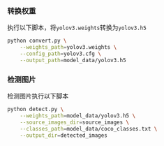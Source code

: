 ### 转换权重 ###
执行以下脚本，将`yolov3.weights`转换为`yolov3.h5`
```bash
python convert.py \
	--weights_path=yolov3.weights \
	--config_path=yolov3.cfg \
	--output_path=model_data/yolov3.h5
```
### 检测图片 ###
检测图片执行以下脚本
```bash
python detect.py \
	--weights_path=model_data/yolov3.h5 \
	--source_images_dir=source_images \
	--classes_path=model_data/coco_classes.txt \
	--output_dir=detected_images
```